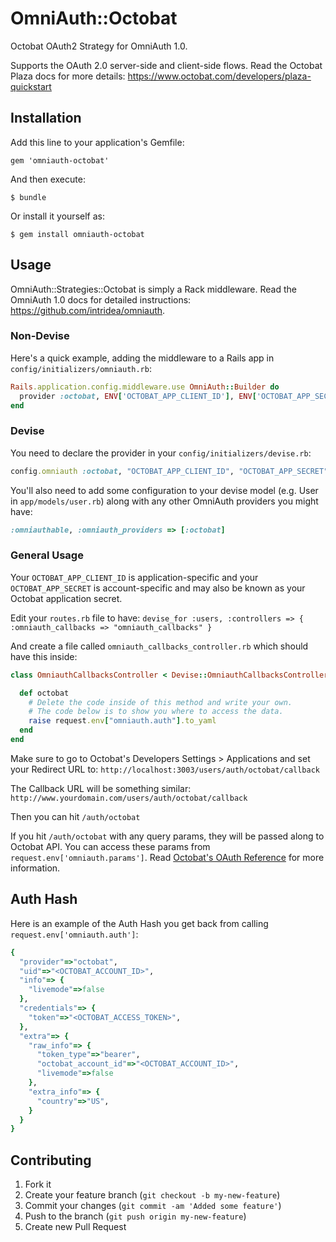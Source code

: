 # OmniAuth::Octobat

Octobat OAuth2 Strategy for OmniAuth 1.0.

Supports the OAuth 2.0 server-side and client-side flows.
Read the Octobat Plaza docs for more details: https://www.octobat.com/developers/plaza-quickstart

## Installation

Add this line to your application's Gemfile:

    gem 'omniauth-octobat'

And then execute:

    $ bundle

Or install it yourself as:

    $ gem install omniauth-octobat

## Usage

OmniAuth::Strategies::Octobat is simply a Rack middleware. Read the OmniAuth
1.0 docs for detailed instructions: https://github.com/intridea/omniauth.

### Non-Devise
Here's a quick example, adding the middleware to a Rails app in
`config/initializers/omniauth.rb`:

```ruby
Rails.application.config.middleware.use OmniAuth::Builder do
  provider :octobat, ENV['OCTOBAT_APP_CLIENT_ID'], ENV['OCTOBAT_APP_SECRET']
end
```

### Devise

You need to declare the provider in your `config/initializers/devise.rb`:

```ruby
config.omniauth :octobat, "OCTOBAT_APP_CLIENT_ID", "OCTOBAT_APP_SECRET"
```

You'll also need to add some configuration to your devise model (e.g. User in `app/models/user.rb`) along with any other OmniAuth providers you might have:
```ruby
:omniauthable, :omniauth_providers => [:octobat]
```

### General Usage

Your `OCTOBAT_APP_CLIENT_ID` is application-specific and your `OCTOBAT_APP_SECRET` is account-specific and may also be known as your Octobat application secret.

Edit your `routes.rb` file to have:
`devise_for :users, :controllers => { :omniauth_callbacks => "omniauth_callbacks" }`

And create a file called `omniauth_callbacks_controller.rb` which should have this inside:
```ruby
class OmniauthCallbacksController < Devise::OmniauthCallbacksController

  def octobat
    # Delete the code inside of this method and write your own.
    # The code below is to show you where to access the data.
    raise request.env["omniauth.auth"].to_yaml
  end
end
```

Make sure to go to Octobat's Developers Settings > Applications and set your Redirect URL to:
`http://localhost:3003/users/auth/octobat/callback`

The Callback URL will be something similar:
`http://www.yourdomain.com/users/auth/octobat/callback`

Then you can hit `/auth/octobat`

If you hit `/auth/octobat` with any query params, they will be passed along to Octobat API. You can access these params from `request.env['omniauth.params']`. Read [Octobat's OAuth Reference](https://www.octobat.com/developers/plaza-quickstart) for more information.

## Auth Hash

Here is an example of the Auth Hash you get back from calling `request.env['omniauth.auth']`:

```ruby
{
  "provider"=>"octobat",
  "uid"=>"<OCTOBAT_ACCOUNT_ID>",
  "info"=> {
    "livemode"=>false
  },
  "credentials"=> {
    "token"=>"<OCTOBAT_ACCESS_TOKEN>",
  },
  "extra"=> {
    "raw_info"=> {
      "token_type"=>"bearer",
      "octobat_account_id"=>"<OCTOBAT_ACCOUNT_ID>",
      "livemode"=>false
    },
    "extra_info"=> {
      "country"=>"US",
    }
  }
}
```


## Contributing

1. Fork it
2. Create your feature branch (`git checkout -b my-new-feature`)
3. Commit your changes (`git commit -am 'Added some feature'`)
4. Push to the branch (`git push origin my-new-feature`)
5. Create new Pull Request
